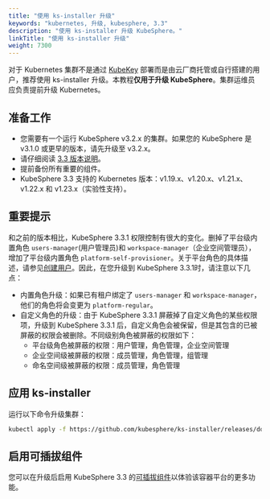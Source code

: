 ```yaml
---
title: "使用 ks-installer 升级"
keywords: "kubernetes, 升级, kubesphere, 3.3"
description: "使用 ks-installer 升级 KubeSphere。"
linkTitle: "使用 ks-installer 升级"
weight: 7300
---
```


对于 Kubernetes 集群不是通过 [KubeKey](../../installing-on-linux/introduction/kubekey/) 部署而是由云厂商托管或自行搭建的用户，推荐使用 ks-installer 升级。本教程**仅用于升级 KubeSphere**。集群运维员应负责提前升级 Kubernetes。

## 准备工作

- 您需要有一个运行 KubeSphere v3.2.x 的集群。如果您的 KubeSphere 是 v3.1.0 或更早的版本，请先升级至 v3.2.x。
- 请仔细阅读 [3.3 版本说明](../../../v3.3/release/release-v330/)。
- 提前备份所有重要的组件。
- KubeSphere 3.3 支持的 Kubernetes 版本：v1.19.x、v1.20.x、v1.21.x、v1.22.x 和 v1.23.x（实验性支持）。

## 重要提示

   和之前的版本相比，KubeSphere 3.3.1 权限控制有很大的变化。删掉了平台级内置角色 `users-manager`(用户管理员)和 `workspace-manager`（企业空间管理员），增加了平台级内置角色 `platform-self-provisioner`。关于平台角色的具体描述，请参见[创建用户](../../quick-start/create-workspace-and-project/#创建用户)。因此，在您升级到 KubeSphere 3.3.1时，请注意以下几点：

   - 内置角色升级：如果已有租户绑定了 `users-manager` 和 `workspace-manager`，他们的角色将会变更为 `platform-regular`。
   - 自定义角色的升级：由于 KubeSphere 3.3.1 屏蔽掉了自定义角色的某些权限项，升级到 KubeSphere 3.3.1 后，自定义角色会被保留，但是其包含的已被屏蔽的权限会被删除。不同级别角色被屏蔽的权限如下：
       - 平台级角色被屏蔽的权限：用户管理，角色管理，企业空间管理
       - 企业空间级被屏蔽的权限：成员管理，角色管理，组管理
       - 命名空间级被屏蔽的权限：成员管理，角色管理

## 应用 ks-installer

运行以下命令升级集群：

```bash
kubectl apply -f https://github.com/kubesphere/ks-installer/releases/download/v3.3.1/kubesphere-installer.yaml  --force
```

## 启用可插拔组件

您可以在升级后启用 KubeSphere 3.3 的[可插拔组件](../../pluggable-components/overview/)以体验该容器平台的更多功能。